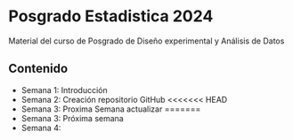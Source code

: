 # Posgrado Estadistica 2024
Material del curso de Posgrado de Diseño experimental y Análisis de Datos

## Contenido

+ Semana 1: Introducción
+ Semana 2: Creación repositorio GitHub
<<<<<<< HEAD
+ Semana 3: Proxima Semana actualizar
=======
+ Semana 3: Próxima semana 
+ Semana 4: 
